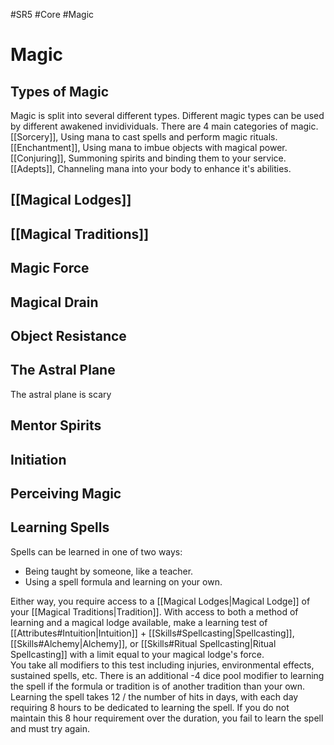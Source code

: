 #SR5 #Core #Magic

# Magic
## Types of Magic
Magic is split into several different types. Different magic types can be used by different awakened invidividuals.
There are 4 main categories of magic.
[[Sorcery]], Using mana to cast spells and perform magic rituals.
[[Enchantment]], Using mana to imbue objects with magical power.
[[Conjuring]], Summoning spirits and binding them to your service.
[[Adepts]], Channeling mana into your body to enhance it's abilities.

## [[Magical Lodges]]

## [[Magical Traditions]]

## Magic Force

## Magical Drain

## Object Resistance

## The Astral Plane
The astral plane is scary

## Mentor Spirits

## Initiation

## Perceiving Magic

## Learning Spells
Spells can be learned in one of two ways:
- Being taught by someone, like a teacher.
- Using a spell formula and learning on your own.

Either way, you require access to a [[Magical Lodges|Magical Lodge]] of your [[Magical Traditions|Tradition]].
With access to both a method of learning and a magical lodge available, make a learning test of [[Attributes#Intuition|Intuition]] + [[Skills#Spellcasting|Spellcasting]], [[Skills#Alchemy|Alchemy]], or [[Skills#Ritual Spellcasting|Ritual Spellcasting]] with a limit equal to your magical lodge's force.  
You take all modifiers to this test including injuries, environmental effects, sustained spells, etc. There is an additional -4 dice pool modifier to learning the spell if the formula or tradition is of another tradition than your own.  
Learning the spell takes 12 / the number of hits in days, with each day requiring 8 hours to be dedicated to learning the spell. If you do not maintain this 8 hour requirement over the duration, you fail to learn the spell and must try again.